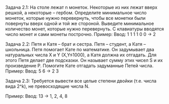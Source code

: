 Задача 2.1: На столе лежат n монеток. Некоторые из них лежат вверх решкой, а некоторые – гербом. Определите минимальное число монеток, которые нужно перевернуть, чтобы все монетки были повернуты вверх одной и той же стороной. Выведите минимальное количество монет, которые нужно перевернуть. С клавиатуры вводятся число монет и сами монеты построчно.
Пример:
Ввод: 1 1 1 1 0 0 -> 2

Задача 2.2: Петя и Катя – брат и сестра. Петя – студент, а Катя – школьница. Петя помогает Кате по математике. Он задумывает два натуральных числа X и Y (X,Y≤1000), а Катя должна их отгадать. Для этого Петя делает две подсказки. Он называет сумму этих чисел S и их произведение P. Помогите Кате отгадать задуманные Петей числа.
Пример:
Ввод: 5 6 -> 2 3

Задача 2.3: Требуется вывести все целые степени двойки (т.е. числа вида 2^k), не превосходящие числа N.

Пример:
Ввод: 13 -> 1, 2, 4, 8